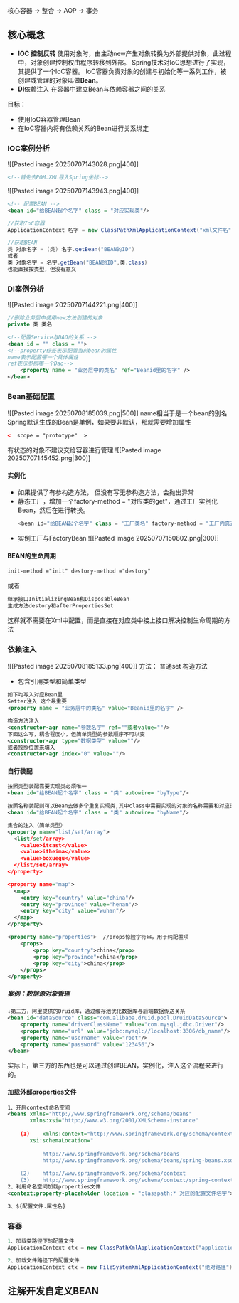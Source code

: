 核心容器 -> 整合 -> AOP -> 事务


## 核心概念
 - **IOC 控制反转**
    使用对象时，由主动new产生对象转换为外部提供对象，此过程中，对象创建控制权由程序转移到外部。
    Spring技术对IoC思想进行了实现，其提供了一个IoC容器。
    IoC容器负责对象的创建与初始化等一系列工作，被创建或管理的对象叫做**Bean**。
- **DI**依赖注入
    在容器中建立Bean与依赖容器之间的关系

目标：
 - 使用IoC容器管理Bean
 - 在IoC容器内将有依赖关系的Bean进行关系绑定


### **IOC案例分析**
  ![[Pasted image 20250707143028.png|400]]
```XML
<!--首先去POM.XML导入Spring坐标-->
```
![[Pasted image 20250707143943.png|400]]
```XML
<!-- 配置BEAN -->
<bean id="给BEAN起个名字" class = "对应实现类"/>
```
```JAVA
//获取IoC容器
ApplicationContext 名字 = new ClassPathXmlApplicationContext("xml文件名")
```
```JAVA
//获取BEAN
类 对象名字 = (类) 名字.getBean("BEAN的ID")
或者
类 对象名字 = 名字.getBean("BEAN的ID",类.class)
也能直接按类型，但没有意义
```


### **DI案例分析**
![[Pasted image 20250707144221.png|400]]
```JAVA
//删除业务层中使用new方法创建的对象
private 类 类名
```
```XML
<!--配置Service与DAO的关系 -->
<bean id = "" class = "">
<!--property标签表示配置当前bean的属性
name表示配置哪一个具体属性
ref表示参照哪一个Dao-->
    <property name = "业务层中的类名" ref="Beanid里的名字" />
</bean>
```

### **Bean基础配置**
![[Pasted image 20250708185039.png|500]]
name相当于是一个bean的别名
Spring默认生成的Bean是单例，如果要非默认，那就需要增加属性
```XML
<  scope = "prototype"  >
```
有状态的对象不建议交给容器进行管理
![[Pasted image 20250707145452.png|300]]

#### 实例化
- 如果提供了有参构造方法， 但没有写无参构造方法，会抛出异常
- 静态工厂，增加一个factory-method = "对应类的get"，通过工厂实例化Bean，然后在进行转换。
	```JAVA
	<bean id="给BEAN起个名字" class = "工厂类名" factory-method = "工厂内真正造类的方法"/>
	``` 
- 实例工厂与FactoryBean
  ![[Pasted image 20250707150802.png|300]]

#### **BEAN的生命周期**
```XML
init-method ="init" destory-method ="destory"
```
或者
```JAVA
继承接口InitializingBean和DisposableBean
生成方法destory和afterPropertiesSet
```
这样就不需要在Xml中配置，而是直接在对应类中接上接口解决控制生命周期的方法


### **依赖注入**
![[Pasted image 20250708185133.png|400]]
方法：
    普通set
    构造方法
- 包含引用类型和简单类型
```XML
如下均写入对应Bean里
Setter注入 这个最重要
<property name = "业务层中的类名" value="Beanid里的名字" />

构造方法注入
<constructor-agr name="参数名字" ref=""或者value=""/>
下面这么写，耦合程度小，但简单类型的参数顺序不可以变
<constructor-agr type="数据类型" value=""/>
或者按照位置来填入
<constructor-agr index="0" value=""/>
```

#### 自行装配
```XML
按照类型装配需要实现类必须唯一
<bean id="给BEAN起个名字" class = "类" autowire= "byType"/>

按照名称装配则可以Bean去做多个重复实现类,其中class中需要实现的对象的名称需要和对应的Bean名称一样
<bean id="给BEAN起个名字" class = "类" autowire= "byName"/>

集合的注入（简单类型）
<property name="list/set/array">
  <list/set/array>
    <value>itcast</value>
    <value>itheima</value>
    <value>boxuegu</value>
  </list/set/array>
</property>

<property name="map">
  <map>
    <entry key="country" value="china"/>
    <entry key="province" value="henan"/>
    <entry key="city" value="wuhan"/>
  </map>
</property>

<property name="properties">  //props惊险字符串，用于纯配置项
    <props>
        <prop key="country">china</prop>
        <prop key="province">china</prop>
        <prop key="city">china</prop>
    </props>
</property>
```

##### 案例：数据源对象管理
```XML
↓第三方，阿里提供的Druid库，通过缓存池优化数据库与后端数据传送关系
<bean id="dataSource" class="com.alibaba.druid.pool.DruidDataSource">
    <property name="driverClassName" value="com.mysql.jdbc.Driver"/> 
    <property name="url" value="jdbc:mysql://localhost:3306/db_name"/>
    <property name="username" value="root"/> 
    <property name="password" value="123456"/> 
</bean>
```
实际上，第三方的东西也是可以通过创建BEAN，实例化，注入这个流程来进行的。

#### 加载外部properties文件
```XML
1、开启context命名空间
<beans xmlns="http://www.springframework.org/schema/beans"
       xmlns:xsi="http://www.w3.org/2001/XMLSchema-instance"
       
    (1)    xmlns:context="http://www.springframework.org/schema/context"
       xsi:schemaLocation="
       
           http://www.springframework.org/schema/beans
           http://www.springframework.org/schema/beans/spring-beans.xsd
           
    (2)    http://www.springframework.org/schema/context
    (3)    http://www.springframework.org/schema/context/spring-context.xsd">
2、利用命名空间加载properties文件
<context:property-placeholder location = "classpath:* 对应的配置文件名字">

3、${配置文件.属性名}
```

### 容器
```JAVA
1、加载类路径下的配置文件
ApplicationContext ctx = new ClassPathXmlApplicationContext("applicationContext.xml")

2、加载文件路径下的配置文件
ApplicationContext ctx = new FileSystemXmlApplicationContext("绝对路径")

```


## 注解开发自定义BEAN

